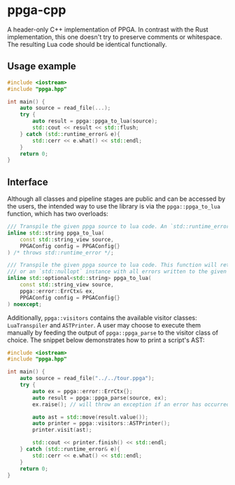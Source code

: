 # ppga-cpp
A header-only C++ implementation of PPGA. In contrast with the Rust implementation, this one doesn't try to preserve comments or whitespace.
The resulting Lua code should be identical functionally.

## Usage example
```cpp
#include <iostream>
#include "ppga.hpp"

int main() {
    auto source = read_file(...);
    try {
        auto result = ppga::ppga_to_lua(source);
        std::cout << result << std::flush;
    } catch (std::runtime_error& e){
        std::cerr << e.what() << std::endl;
    }
    return 0;
}
```

## Interface
Although all classes and pipeline stages are public and can be accessed by the users, the intended way to use the library is via the `ppga::ppga_to_lua` function, which has two overloads:
```cpp
/// Transpile the given ppga source to lua code. An `std::runtime_error` will be thrown if an error is encountered at any stage of the pipeline.
inline std::string ppga_to_lua(
    const std::string_view source,
    PPGAConfig config = PPGAConfig{}
) /* throws std::runtime_error */;

/// Transpile the given ppga source to lua code. This function will return an option with the lua sorce
/// or an `std::nullopt` instance with all errors written to the given `ErrCtx`.
inline std::optional<std::string> ppga_to_lua(
    const std::string_view source,
    ppga::error::ErrCtx& ex,
    PPGAConfig config = PPGAConfig{}
) noexcept;
```

Additionally, `ppga::visitors` contains the available visitor classes: `LuaTranspiler` and `ASTPrinter`. A user may choose to execute them manually by feeding the output of
`ppga::ppga_parse` to the visitor class of choice. The snippet below demonstrates how to print a script's AST:
```cpp
#include <iostream>
#include "ppga.hpp"

int main() {
    auto source = read_file("../../tour.ppga");
    try {
        auto ex = ppga::error::ErrCtx{};
        auto result = ppga::ppga_parse(source, ex);
        ex.raise(); // will throw an exception if an error has occurred

        auto ast = std::move(result.value());
        auto printer = ppga::visitors::ASTPrinter();
        printer.visit(ast);

        std::cout << printer.finish() << std::endl;
    } catch (std::runtime_error& e){
        std::cerr << e.what() << std::endl;
    }
    return 0;
}
```

